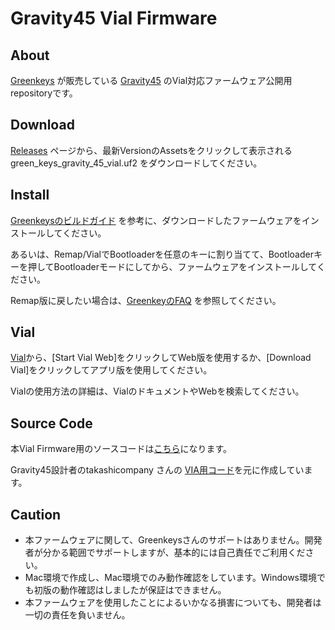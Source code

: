 # Gravity45 Vial Firmware

## About

[Greenkeys](https://green-keys.info/) が販売している [Gravity45](https://green-keys.info/lp/gravity45/) のVial対応ファームウェア公開用repositoryです。

## Download

[Releases](https://github.com/karbou12/gravity45_vial/releases) ページから、最新VersionのAssetsをクリックして表示される green_keys_gravity_45_vial.uf2 をダウンロードしてください。

## Install

[Greenkeysのビルドガイド](https://green-keys.info/lp/gravity45-build-guide/#vial) を参考に、ダウンロードしたファームウェアをインストールしてください。

あるいは、Remap/VialでBootloaderを任意のキーに割り当てて、Bootloaderキーを押してBootloaderモードにしてから、ファームウェアをインストールしてください。

Remap版に戻したい場合は、[GreenkeyのFAQ](https://green-keys.info/gravity45-faq/#index_id29) を参照してください。

## Vial

[Vial](https://get.vial.today/)から、[Start Vial Web]をクリックしてWeb版を使用するか、[Download Vial]をクリックしてアプリ版を使用してください。

Vialの使用方法の詳細は、VialのドキュメントやWebを検索してください。

## Source Code

本Vial Firmware用のソースコードは[こちら](https://github.com/karbou12/vial-qmk/tree/keyboard/gravity45/keyboards/green_keys/gravity_45/keymaps/vial)になります。

Gravity45設計者のtakashicompany さんの [VIA用コード](https://github.com/takashicompany/qmk_firmware/tree/master/keyboards/green_keys/gravity_45)を元に作成しています。

## Caution

- 本ファームウェアに関して、Greenkeysさんのサポートはありません。開発者が分かる範囲でサポートしますが、基本的には自己責任でご利用ください。
- Mac環境で作成し、Mac環境でのみ動作確認をしています。Windows環境でも初版の動作確認はしましたが保証はできません。
- 本ファームウェアを使用したことによるいかなる損害についても、開発者は一切の責任を負いません。
